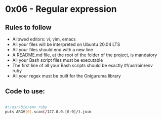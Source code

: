 # 0x06 - Regular expression

## Rules to follow

* Allowed editors: vi, vim, emacs
* All your files will be interpreted on Ubuntu 20.04 LTS
* All your files should end with a new line
* A README.md file, at the root of the folder of the project, is mandatory
* All your Bash script files must be executable
* The first line of all your Bash scripts should be exactly #!/usr/bin/env ruby
* All your regex must be built for the Oniguruma library


## Code to use:

```bash

#!/usr/bin/env ruby
puts ARGV[0].scan(/127.0.0.[0-9]/).join

```
